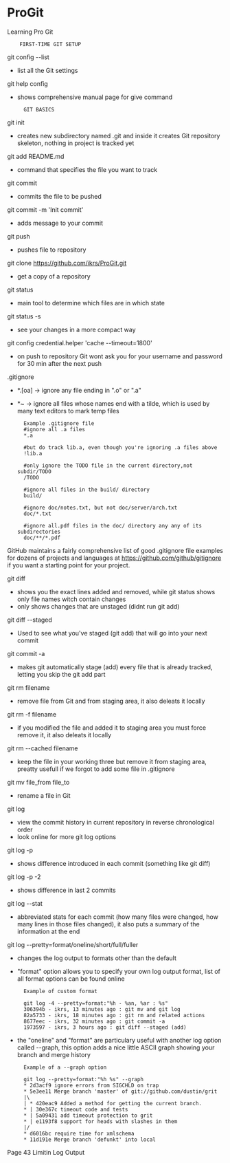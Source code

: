 # ProGit
Learning Pro Git

		FIRST-TIME GIT SETUP

git config --list	
- list all the Git settings 

git help config
- shows comprehensive manual page for give command


		GIT BASICS


git init
- creates new subdirectory named .git and inside it creates Git repository skeleton, nothing in project is tracked yet

git add README.md
- command that specifies the file you want to track

git commit
- commits the file to be pushed

git commit -m 'Init commit'
- adds message to your commit 

git push 
- pushes file to repository

git clone https://github.com/ikrs/ProGit.git
- get a copy of a repository

git status
- main tool to determine which files are in which state

git status -s
- see your changes in a more compact way 

git config credential.helper 'cache --timeout=1800'
- on push to repository Git wont ask you for your username and password for 30 min after the next push


.gitignore
- *.[oa] -> ignore any file ending in ".o" or ".a"
- *~ -> ignore all files whose names end with a tilde, which is used by many text editors to mark temp files

		Example .gitignore file
		#ignore all .a files
		*.a

		#but do track lib.a, even though you're ignoring .a files above 
		!lib.a 

		#only ignore the TODO file in the current directory,not subdir/TODO
		/TODO

		#ignore all files in the build/ directory
		build/

		#ignore doc/notes.txt, but not doc/server/arch.txt
		doc/*.txt

		#ignore all.pdf files in the doc/ directory any any of its subdirectories
		doc/**/*.pdf


GitHub maintains a fairly comprehensive list of good .gitignore file examples for dozens of projects and languages at 
https://github.com/github/gitignore if you want a starting point for your project.


git diff
- shows you the exact lines added and removed, while git status shows only file names witch contain changes
- only shows changes that are unstaged (didnt run git add)

git diff --staged
- Used to see what you've staged (git add) that will go into your next commit

git commit -a
- makes git automatically stage (add) every file that is already tracked, letting you skip the git add part

git rm filename
- remove file from Git and from staging area, it also deleats it locally

git rm -f filename
- if you modified the file and added it to staging area you must force remove it, it also deleats it locally

git rm --cached filename
- keep the file in your working three but remove it from staging area, preatty usefull if we forgot to add some file in .gitignore

git mv file_from file_to
- rename a file in Git

git log
- view the commit history in current repository in reverse chronological order
- look online for more git log options

git log -p
- shows difference introduced in each commit (something like git diff)

git log -p -2 
- shows difference in last 2 commits

git log --stat
- abbreviated stats for each commit (how many files were changed, how many lines in those files changed), it also puts a summary of the information at the end

git log --pretty=format/oneline/short/full/fuller
- changes the log output to formats other than the default
- "format" option allows you to specify your own log output format, list of all format options can be found online
 		
		Example of custom format

		git log -4 --pretty=format:"%h - %an, %ar : %s" 
		306394b - ikrs, 13 minutes ago : git mv and git log
		82a5733 - ikrs, 18 minutes ago : git rm and related actions
		8677eec - ikrs, 32 minutes ago : git commit -a
		1973597 - ikrs, 3 hours ago : git diff --staged (add)

- the "oneline" and "format" are particulary useful with another log option called --graph, this option adds a nice little ASCII graph showing your branch and merge history

		Example of a --graph option

		git log --pretty=format:"%h %s" --graph
		* 2d3acf9 ignore errors from SIGCHLD on trap
		* 5e3ee11 Merge branch 'master' of git://github.com/dustin/grit
		|\
		| * 420eac9 Added a method for getting the current branch.
		* | 30e367c timeout code and tests
		* | 5a09431 add timeout protection to grit
		* | e1193f8 support for heads with slashes in them
		|/
		* d6016bc require time for xmlschema
		* 11d191e Merge branch 'defunkt' into local


Page 43 Limitin Log Output

